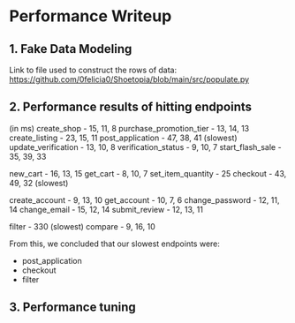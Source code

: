 # Performance Writeup

## 1. Fake Data Modeling
Link to file used to construct the rows of data: https://github.com/0felicia0/Shoetopia/blob/main/src/populate.py 

## 2. Performance results of hitting endpoints
(in ms)
create_shop - 15, 11, 8
purchase_promotion_tier - 13, 14, 13
create_listing - 23, 15, 11
post_application - 47, 38, 41 (slowest)
update_verification - 13, 10, 8
verification_status - 9, 10, 7
start_flash_sale - 35, 39, 33

new_cart - 16, 13, 15
get_cart - 8, 10, 7
set_item_quantity - 25
checkout - 43, 49, 32 (slowest)

create_account - 9, 13, 10
get_account - 10, 7, 6
change_password - 12, 11, 14
change_email - 15, 12, 14
submit_review - 12, 13, 11

filter - 330 (slowest)
compare - 9, 16, 10

From this, we concluded that our slowest endpoints were:
- post_application
- checkout
- filter

## 3. Performance tuning
